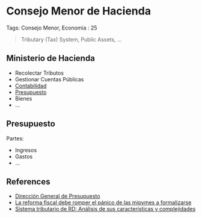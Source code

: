# Consejo Menor de Hacienda

Tags: Consejo Menor, Economia
: 25

> Tributary (Tax) System,  Public Assets,  …
> 

## **Ministerio de Hacienda**

- Recolectar Tributos
- Gestionar Cuentas Públicas
- [Contabilidad](https://digecog.gob.do/)
- [Presupuesto](https://www.digepres.gob.do/)
- Bienes
- …

## Presupuesto

Partes:

- Ingresos
- Gastos
- …

## References

- [Dirección General de Presupuesto](https://www.digepres.gob.do/)
- [La reforma fiscal debe romper el pánico de las mipymes a formalizarse](https://eldinero.com.do/176803/la-reforma-fiscal-debe-romper-el-panico-de-las-mipyme-a-formalizarse/)
- [Sistema tributario de RD: Análisis de sus características y complejidades](https://eldinero.com.do/66062/sistema-tributario-de-republica-dominicana-analisis-de-sus-caracteristicas-y-complejidades/)
